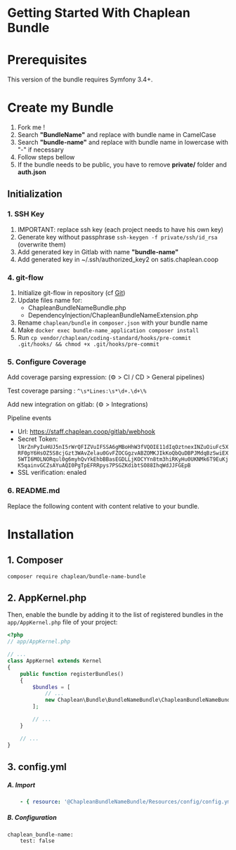 Getting Started With Chaplean Bundle
====================================

# Prerequisites

This version of the bundle requires Symfony 3.4+.

# Create my Bundle

1. Fork me !
1. Search **"BundleName"** and replace with bundle name in CamelCase
1. Search **"bundle-name"** and replace with bundle name in lowercase with "-" if necessary
1. Follow steps bellow
1. If the bundle needs to be public, you have to remove **private/** folder and **auth.json**

## Initialization

### 1. SSH Key

1. IMPORTANT: replace ssh key (each project needs to have his own key)
1. Generate key without passphrase `ssh-keygen -f private/ssh/id_rsa` (overwrite them)
1. Add generated key in Gitlab with name **"bundle-name"**
1. Add generated key in ~/.ssh/authorized_key2 on satis.chaplean.coop

### 4. git-flow

1. Initialize git-flow in repository (cf [Git](https://docs.google.com/document/d/1oBOi_ODucIE0aBGMOnLLTZyzEw0vGT_X1lef0RjJBso/edit))
1. Update files name for:
    * ChapleanBundleNameBundle.php
    * DependencyInjection/ChapleanBundleNameExtension.php
1. Rename `chaplean/bundle` in `composer.json` with your bundle name
1. Make `docker exec bundle-name_application composer install`
1. Run `cp vendor/chaplean/coding-standard/hooks/pre-commit .git/hooks/ && chmod +x .git/hooks/pre-commit`

### 5. Configure Coverage

Add coverage parsing expression: (⚙ > CI / CD > General pipelines)

Test coverage parsing : `^\s*Lines:\s*\d+.\d+\%`

Add new integration on gitlab: (⚙ > Integrations)

Pipeline events
* Url: https://staff.chaplean.coop/gitlab/webhook
* Secret Token: `lNrZnPyIuHUJ5nI5rWrQFIZVuIFSSA6gMBoHhW3fVQOIE11dIqOztnexINZuOiuFc5XRF0pY6HsOZ5S8cjGzt3WAvZelau0GvFZOCGgzvABZOMKJIkKoQbQuDBPJMdqBzSwiEX5WTI6MOLNORqul0g6myhQvYkEhbBBasEGDLLjKOCYYn8tm3hiRKyHu0UKNMk6T9EuKjK5qainvGCZsAYuAQI0PgTpEFRRpys7PSGZKdibtSO88IhqWdJJFGEpB`
* SSL verification: enaled

### 6. README.md

Replace the following content with content relative to your bundle.

# Installation

## 1. Composer

```console
composer require chaplean/bundle-name-bundle
```

## 2. AppKernel.php

Then, enable the bundle by adding it to the list of registered bundles
in the `app/AppKernel.php` file of your project:

```php
<?php
// app/AppKernel.php

// ...
class AppKernel extends Kernel
{
    public function registerBundles()
    {
        $bundles = [
            // ...
            new Chaplean\Bundle\BundleNameBundle\ChapleanBundleNameBundle(),
        ];

        // ...
    }

    // ...
}
```

## 3. config.yml

##### A. Import

```yaml
    - { resource: '@ChapleanBundleNameBundle/Resources/config/config.yml' }
```

##### B. Configuration

```
chaplean_bundle-name:
    test: false
```
